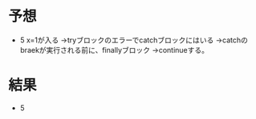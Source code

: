 # 予想

- 5
  x=1が入る
  →tryブロックのエラーでcatchブロックにはいる
  →catchのbraekが実行される前に、finallyブロック
  →continueする。

# 結果

- 5
